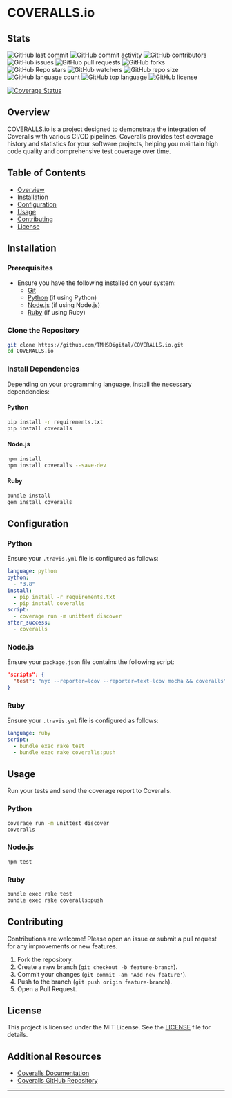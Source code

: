 # COVERALLS.io

## Stats

![GitHub last commit](https://img.shields.io/github/last-commit/TMHSDigital/COVERALLS.io)
![GitHub commit activity](https://img.shields.io/github/commit-activity/m/TMHSDigital/COVERALLS.io)
![GitHub contributors](https://img.shields.io/github/contributors/TMHSDigital/COVERALLS.io)
![GitHub issues](https://img.shields.io/github/issues/TMHSDigital/COVERALLS.io)
![GitHub pull requests](https://img.shields.io/github/issues-pr/TMHSDigital/COVERALLS.io)
![GitHub forks](https://img.shields.io/github/forks/TMHSDigital/COVERALLS.io)
![GitHub Repo stars](https://img.shields.io/github/stars/TMHSDigital/COVERALLS.io)
![GitHub watchers](https://img.shields.io/github/watchers/TMHSDigital/COVERALLS.io)
![GitHub repo size](https://img.shields.io/github/repo-size/TMHSDigital/COVERALLS.io)
![GitHub language count](https://img.shields.io/github/languages/count/TMHSDigital/COVERALLS.io)
![GitHub top language](https://img.shields.io/github/languages/top/TMHSDigital/COVERALLS.io)
![GitHub license](https://img.shields.io/github/license/TMHSDigital/COVERALLS.io)

[![Coverage Status](https://coveralls.io/repos/github/TMHSDigital/COVERALLS.io/badge.svg?branch=main)](https://coveralls.io/github/TMHSDigital/COVERALLS.io?branch=main)

## Overview

COVERALLS.io is a project designed to demonstrate the integration of Coveralls with various CI/CD pipelines. Coveralls provides test coverage history and statistics for your software projects, helping you maintain high code quality and comprehensive test coverage over time.

## Table of Contents

- [Overview](#overview)
- [Installation](#installation)
- [Configuration](#configuration)
- [Usage](#usage)
- [Contributing](#contributing)
- [License](#license)

## Installation

### Prerequisites

- Ensure you have the following installed on your system:
  - [Git](https://git-scm.com/)
  - [Python](https://www.python.org/) (if using Python)
  - [Node.js](https://nodejs.org/) (if using Node.js)
  - [Ruby](https://www.ruby-lang.org/) (if using Ruby)

### Clone the Repository

```bash
git clone https://github.com/TMHSDigital/COVERALLS.io.git
cd COVERALLS.io
```

### Install Dependencies

Depending on your programming language, install the necessary dependencies:

#### Python

```bash
pip install -r requirements.txt
pip install coveralls
```

#### Node.js

```bash
npm install
npm install coveralls --save-dev
```

#### Ruby

```bash
bundle install
gem install coveralls
```

## Configuration

### Python

Ensure your `.travis.yml` file is configured as follows:

```yaml
language: python
python:
  - "3.8"
install:
  - pip install -r requirements.txt
  - pip install coveralls
script:
  - coverage run -m unittest discover
after_success:
  - coveralls
```

### Node.js

Ensure your `package.json` file contains the following script:

```json
"scripts": {
  "test": "nyc --reporter=lcov --reporter=text-lcov mocha && coveralls"
}
```

### Ruby

Ensure your `.travis.yml` file is configured as follows:

```yaml
language: ruby
script:
  - bundle exec rake test
  - bundle exec rake coveralls:push
```

## Usage

Run your tests and send the coverage report to Coveralls.

### Python

```bash
coverage run -m unittest discover
coveralls
```

### Node.js

```bash
npm test
```

### Ruby

```bash
bundle exec rake test
bundle exec rake coveralls:push
```

## Contributing

Contributions are welcome! Please open an issue or submit a pull request for any improvements or new features.

1. Fork the repository.
2. Create a new branch (`git checkout -b feature-branch`).
3. Commit your changes (`git commit -am 'Add new feature'`).
4. Push to the branch (`git push origin feature-branch`).
5. Open a Pull Request.

## License

This project is licensed under the MIT License. See the [LICENSE](LICENSE) file for details.

## Additional Resources

- [Coveralls Documentation](https://docs.coveralls.io/)
- [Coveralls GitHub Repository](https://github.com/lemurheavy/coveralls-public)

---
